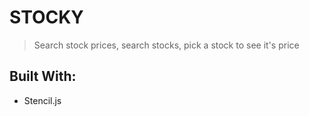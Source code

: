 # STOCKY

> Search stock prices, search stocks, pick a stock to see it's price

## Built With:

- Stencil.js
